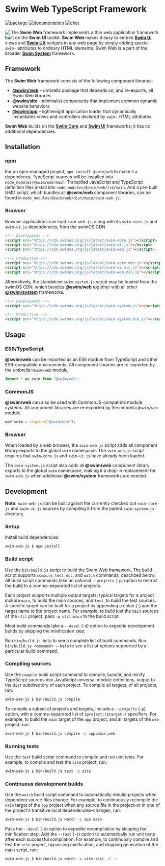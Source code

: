# Swim Web TypeScript Framework

[![package](https://img.shields.io/npm/v/@swim/web.svg)](https://www.npmjs.com/package/@swim/web)
[![documentation](https://img.shields.io/badge/doc-TypeDoc-blue.svg)](https://docs.swimos.org/js/latest/modules/_swim_web.html)
[![chat](https://img.shields.io/badge/chat-Gitter-green.svg)](https://gitter.im/swimos/community)

<a href="https://www.swimos.org"><img src="https://docs.swimos.org/readme/marlin-blue.svg" align="left"></a>

The **Swim Web** framework implements a thin web application framework built on
the **Swim UI** toolkit.  **Swim Web** makes it easy to embed
[**Swim UI**](https://github.com/swimos/swim/tree/master/swim-system-js/swim-ui-js)
views and [**Swim UX**](https://github.com/swimos/swim/tree/master/swim-system-js/swim-ux-js)
widgets in any web page by simply adding special `swim-` attributes to ordinary
HTML elements.  Swim Web is a part of the broader
[**Swim System**](https://github.com/swimos/swim/tree/master/swim-system-js/@swim/system) framework.

## Framework

The **Swim Web** framework consists of the following component libraries:

- [**@swim/web**](@swim/web) –
  umbrella package that depends on, and re-exports, all Swim Web libraries.
- [**@swim/site**](@swim/site) –
  minimalist components that implement common dynamic website behaviors.
- [**@swim/app**](@swim/app) –
  lightweight application loader that dynamically instantiates views and
  controllers declared by `swim-` HTML attributes.

**Swim Web** builds on the [**Swim Core**](https://github.com/swimos/swim/tree/master/swim-system-js/swim-core-js)
and [**Swim UI**](https://github.com/swimos/swim/tree/master/swim-system-js/swim-ui-js)
frameworks; it has no additional dependencies.

## Installation

### npm

For an npm-managed project, `npm install @swim/web` to make it a dependency.
TypeScript sources will be installed into `node_modules/@swim/web/main`.
Transpiled JavaScript and TypeScript definition files install into
`node_modules/@swim/web/lib/main`.  And a pre-built UMD script, which
bundles all **@swim/web** component libraries, can be found in
`node_modules/@swim/web/dist/main/swim-web.js`.

### Browser

Browser applications can load `swim-web.js`, along with its `swim-core.js`
and `swim-ui.js` dependencies, from the swimOS CDN.

```html
<!-- Development -->
<script src="https://cdn.swimos.org/js/latest/swim-core.js"></script>
<script src="https://cdn.swimos.org/js/latest/swim-ui.js"></script>
<script src="https://cdn.swimos.org/js/latest/swim-web.js"></script>

<!-- Production -->
<script src="https://cdn.swimos.org/js/latest/swim-core.min.js"></script>
<script src="https://cdn.swimos.org/js/latest/swim-ui.min.js"></script>
<script src="https://cdn.swimos.org/js/latest/swim-web.min.js"></script>
```

Alternatively, the standalone `swim-system.js` script may be loaded
from the swimOS CDN, which bundles **@swim/web** together with all other
[**@swim/system**](https://github.com/swimos/swim/tree/master/swim-system-js/@swim/system)
frameworks.

```html
<!-- Development -->
<script src="https://cdn.swimos.org/js/latest/swim-system.js"></script>

<!-- Production -->
<script src="https://cdn.swimos.org/js/latest/swim-system.min.js"></script>
```

## Usage

### ES6/TypeScript

**@swim/web** can be imported as an ES6 module from TypeScript and other
ES6-compatible environments.  All component libraries are re-exported by
the umbrella `@swim/web` module.

```typescript
import * as swim from "@swim/web";
```

### CommonJS

**@swim/web** can also be used with CommonJS-compatible module systems.
All component libraries are re-exported by the umbrella `@swim/web` module.

```javascript
var swim = require("@swim/web");
```

### Browser

When loaded by a web browser, the `swim-web.js` script adds all component
library exports to the global `swim` namespace.  The `swim-web.js` script
requires that `swim-core.js` and `swim-ui.js` have already been loaded.

The `swim-system.js` script also adds all **@swim/web** component library
exports to the global `swim` namespace, making it a drop-in replacement
for `swim-web.js` when additional **@swim/system** frameworks are needed.

## Development

**Note:**
`swim-web-js` can be built against the currently checked out `swim-core-js` and
`swim-ui-js` sources by compiling it from the parent `swim-system-js` directory.

### Setup

Install build dependencies:

```sh
swim-web-js $ npm install
```

### Build script

Use the `bin/build.js` script to build the Swim Web framework.
The build script supports `compile`, `test`, `doc`, and `watch` commands,
described below.  All build script commands take an optional `--projects`
(`-p`) option to restrict the build to a comma-separated list of projects.

Each project supports multiple output targets; typical targets for a project
include `main`, to build the main sources, and `test`, to build the test
sources.  A specific target can be built for a project by appending a colon
(`:`) and the target name to the project name.  For example, to build just the
`main` sources of the `util` project, pass `-p util:main` to the build script.

Most build commands take a `--devel` (`-d`) option to expedite development
builds by skipping the minification step.

Run `bin/build.js help` to see a complete list of build commands.  Run
`bin/build.js <command> --help` to see a list of options supported by a
particular build command.

### Compiling sources

Use the `compile` build script command to compile, bundle, and minify
TypeScript sources into JavaScript universal module definitions, output
to the `dist` subdirectory of each project.  To compile all targets,
of all projects, run:

```sh
swim-web-js $ bin/build.js compile
```

To compile a subset of projects and targets, include a `--projects` (`-p`)
option, with a comma-separated list of `$project:($target)?` specifiers.
For example, to build the `main` target of the `app` project, and all
targets of the `web` project, run:

```sh
swim-web-js $ bin/build.js compile -p app:main,web
```

### Running tests

Use the `test` build script command to compile and run unit tests.
For example, to compile and test the `site` project, run:

```sh
swim-web-js $ bin/build.js test -p site
```

### Continuous development builds

Use the `watch` build script command to automatically rebuild projects when
dependent source files change.  For example, to continuously recompile the
`main` target of the `app` project when any source file in the project–or
in one of the project's transitive local dependencies–changes, run:

```sh
swim-web-js $ bin/build.js watch -p app:main
```

Pass the `--devel` (`-d`) option to expedite recompilation by skipping the
minification step.  Add the `--test` (`-t`) option to automatically run unit
tests after each successful compilation.  For example, to continuosly compile
and test the `site` project, bypassing minification, and skipping generation
of the main script, run:

```sh
swim-web-js $ bin/build.js watch -p site:test -d -t
```
